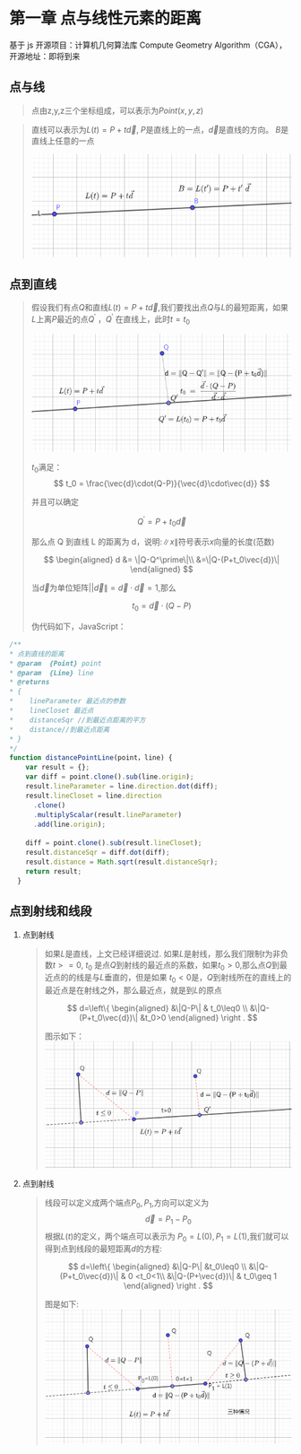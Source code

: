 # 第一章 点与线性元素的距离

基于 js 开源项目：计算机几何算法库 Compute Geometry Algorithm（CGA），开源地址：即将到来

## 点与线

> 点由z,y,z三个坐标组成，可以表示为$Point(x,y,z)$

> 直线可以表示为$L(t)=P+t\vec{d}$, $P$是直线上的一点，$\vec{d}$是直线的方向。
> $B$是直线上任意的一点
>
> ![avatar](./img/直线的表达式.png "直线的表达式")

## 点到直线

> 假设我们有点$Q$和直线$L(t)=P+t\vec{d}$,我们要找出点$Q$与$L$的最短距离，如果$L$上离$P$最近的点$Q^\prime$ ，$Q^\prime$ 在直线上，此时$t=t_0$
>
> ![avatar](img/点与直线.png "点与直线图示") 
>
>  $t_0$满足：
> $$
> t_0 = \frac{\vec{d}\cdot(Q-P)}{\vec{d}\cdot\vec{d}}
> $$
>
> 并且可以确定
>
> $$
> Q^\prime = P+t_0\vec{d}
> $$
>
> 那么点 Q 到直线 L 的距离为 d，说明:$\|x\|$符号表示$x$向量的长度(范数)
>
> $$
> \begin{aligned}
> d &= \|Q-Q^\prime\|\\
> &=\|Q-(P+t_0\vec{d})\|
> \end{aligned}
> $$
>
> 当$\vec{d}$为单位矩阵$||\vec{d}\|=\vec{d}\cdot\vec{d}=1$,那么
>
> $$
> t_0 =\vec{d}\cdot(Q-P)
> $$
>
> 伪代码如下，JavaScript：

```javascript
/**
* 点到直线的距离
* @param  {Point} point
* @param  {Line} line
* @returns
* {
*    lineParameter 最近点的参数
*    lineCloset 最近点
*    distanceSqr //到最近点距离的平方
*    distance//到最近点距离
* }
*/
function distancePointLine(point，line) {
    var result = {};
    var diff = point.clone().sub(line.origin);
    result.lineParameter = line.direction.dot(diff);
    result.lineCloset = line.direction
      .clone()
      .multiplyScalar(result.lineParameter)
      .add(line.origin);

    diff = point.clone().sub(result.lineCloset);
    result.distanceSqr = diff.dot(diff);
    result.distance = Math.sqrt(result.distanceSqr);
    return result;
  }
```

## 点到射线和线段

1. 点到射线

   > 如果$L$是直线，上文已经详细说过. 如果$L$是射线，那么我们限制$t$为非负数$t>=0$, $t_0$ 是点$Q$到射线的最近点的系数，如果$t_0>0$,那么点$Q$到最近点的的线是与$L$垂直的，但是如果 $t_0<0$是，$Q$到射线所在的直线上的最近点是在射线之外，那么最近点，就是到$L$的原点
   >
   > $$
   > d=\left\{
   > \begin{aligned}
   > &\|Q-P\| & t_0\leq0 \\
   > &\|Q-(P+t_0\vec{d})\| &t_0>0
   > \end{aligned}
   > \right .
   > $$
   >
   > 图示如下：
   > ![avatar](./img/点与射线.png "点与射线")

2. 点到射线
   > 线段可以定义成两个端点$P_0,P_1$,方向可以定义为
   > $$\vec{d}=P_1-P_0$$
   > 根据$L(t)$的定义，两个端点可以表示为 $P_0=L(0),P_1 = L(1)$,我们就可以得到点到线段的最短距离$d$的方程:
   >
   > $$
   > d=\left\{
   > \begin{aligned}
   > &\|Q-P\| &t_0\leq0 \\
   > &\|Q-(P+t_0\vec{d})\| & 0 <t_0<1\\
   > &\|Q-(P+\vec{d})\| & t_0\geq 1
   > \end{aligned}
   > \right .
   > $$
   >
   > 图是如下:
   > ![avatar](./img/点与线段.png "点与线")
